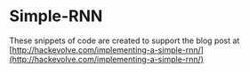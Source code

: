 # Simple-RNN
These snippets of code are created to support the blog post at [http://hackevolve.com/implementing-a-simple-rnn/](http://hackevolve.com/implementing-a-simple-rnn/)